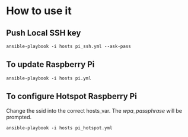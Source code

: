 # How to use it

## Push Local SSH key

    ansible-playbook -i hosts pi_ssh.yml --ask-pass

## To update Raspberry Pi

    ansible-playbook -i hosts pi.yml

## To configure Hotspot Raspberry Pi

Change the ssid into the correct hosts_var.
The _wpa_passphrase_ will be prompted. 


    ansible-playbook -i hosts pi_hotspot.yml 

